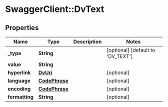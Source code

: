 # SwaggerClient::DvText

## Properties
Name | Type | Description | Notes
------------ | ------------- | ------------- | -------------
**_type** | **String** |  | [optional] [default to &#x27;DV_TEXT&#x27;]
**value** | **String** |  | 
**hyperlink** | [**DvUri**](DvUri.md) |  | [optional] 
**language** | [**CodePhrase**](CodePhrase.md) |  | [optional] 
**encoding** | [**CodePhrase**](CodePhrase.md) |  | [optional] 
**formatting** | **String** |  | [optional] 

